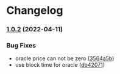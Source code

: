 # Changelog

### [1.0.2](https://www.github.com/BendDAO/bend-protocol/compare/v1.0.1...v1.0.2) (2022-04-11)


### Bug Fixes

* oracle price can not be zero ([3564a5b](https://www.github.com/BendDAO/bend-protocol/commit/3564a5b806ae9816b616d8eb8bbe7bcab38c4c81))
* use block time for oracle ([db42071](https://www.github.com/BendDAO/bend-protocol/commit/db42071a5f227ec2b19fb0c8f47bf2f9f9ee1c72))

